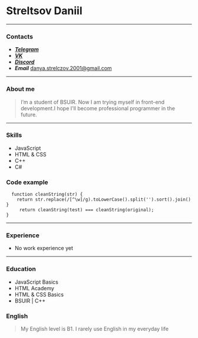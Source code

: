 # Streltsov Daniil #
***
### Contacts ###
* [***Telegram***](https://web.telegram.org/@Icetree01)
* [***VK***](https://vk.com/icetree01)
* [***Discord***](https://discord.com/channels/@icetree01#7064)
* ***Email*** danya.strelczov.2001@gmail.com
***
### About me ###
>I’m a student of BSUIR. Now I am trying myself in front-end development.I hope I'll become professional programmer in the future.
***
### Skills ###
* JavaScript
* HTML & CSS
* C++
* C#
### Code example ###
```let isAnagram = function(test, original) {
  function cleanString(str) {
    return str.replace(/[^\w]/g).toLowerCase().split('').sort().join()
}  
     return cleanString(test) === cleanString(original);
} 
```
***
### Experience ###
* No work experience yet
***
### Education ###
* JavaScript Basics
* HTML Academy	
* HTML & CSS Basics
* BSUIR | C++
### English ###
>My English level is B1. I rarely use English in my everyday life



